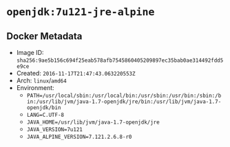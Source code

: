 # `openjdk:7u121-jre-alpine`

## Docker Metadata

- Image ID: `sha256:9ae5b156c694f25eab578afb7545860405209897ec35bab0ae314492fdd5e9ce`
- Created: `2016-11-17T21:47:43.063220553Z`
- Arch: `linux`/`amd64`
- Environment:
  - `PATH=/usr/local/sbin:/usr/local/bin:/usr/sbin:/usr/bin:/sbin:/bin:/usr/lib/jvm/java-1.7-openjdk/jre/bin:/usr/lib/jvm/java-1.7-openjdk/bin`
  - `LANG=C.UTF-8`
  - `JAVA_HOME=/usr/lib/jvm/java-1.7-openjdk/jre`
  - `JAVA_VERSION=7u121`
  - `JAVA_ALPINE_VERSION=7.121.2.6.8-r0`
